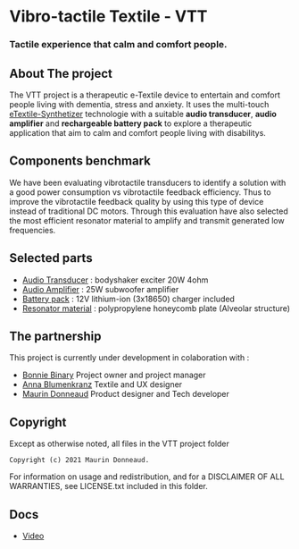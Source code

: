 # Vibro-tactile Textile - VTT
### Tactile experience that calm and comfort people. 

## About The project
The VTT project is a therapeutic e-Textile device to entertain and comfort people living with dementia, stress and anxiety.
It uses the multi-touch [eTextile-Synthetizer](https://synth.eTextile.org/) technologie with a suitable **audio transducer**, **audio amplifier** and **rechargeable battery pack** to explore a therapeutic application that aim to calm and comfort people living with disabilitys. 

## Components benchmark
We have been evaluating vibrotactile transducers to identify a solution with a good power consumption vs vibrotactile feedback efficiency. Thus to improve the vibrotactile feedback quality by using this type of device instead of traditional DC motors.
Through this evaluation have also selected the most efficient resonator material to amplify and transmit generated low frequencies.

## Selected parts
- [Audio Transducer](./docs/docs/Exciter_bodyshaker_20w_4ohm.jpg) : bodyshaker exciter 20W 4ohm
- [Audio Amplifier](./docs/docs/25W_subwoofer-amp_mono.jpg) : 25W subwoofer amplifier
- [Battery pack](./docs/docs/18650_lithium_ion_12V.jpg) : 12V lithium-ion (3x18650) charger included 
- [Resonator material](./docs/docs/Nidaplast.jpg) : polypropylene honeycomb plate (Alveolar structure)

## The partnership
This project is currently under development in colaboration with : 
- [Bonnie Binary](www.bonniebinary.co.uk) Project owner and project manager
- [Anna Blumenkranz](https://www.annablumenkranz.de/) Textile and UX designer
- [Maurin Donneaud](https://etextile.org/) Product designer and Tech developer

## Copyright
Except as otherwise noted, all files in the VTT project folder

    Copyright (c) 2021 Maurin Donneaud.

For information on usage and redistribution, and for a DISCLAIMER OF ALL
WARRANTIES, see LICENSE.txt included in this folder.

## Docs
- [Video](TODO)
